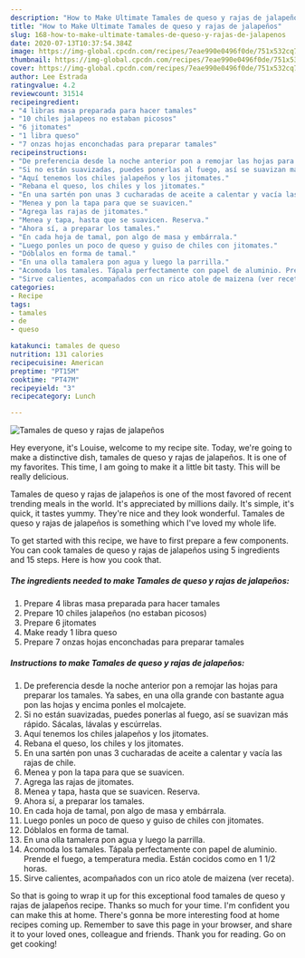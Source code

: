 ```yaml
---
description: "How to Make Ultimate Tamales de queso y rajas de jalapeños"
title: "How to Make Ultimate Tamales de queso y rajas de jalapeños"
slug: 168-how-to-make-ultimate-tamales-de-queso-y-rajas-de-jalapenos
date: 2020-07-13T10:37:54.384Z
image: https://img-global.cpcdn.com/recipes/7eae990e0496f0de/751x532cq70/tamales-de-queso-y-rajas-de-jalapenos-foto-principal.jpg
thumbnail: https://img-global.cpcdn.com/recipes/7eae990e0496f0de/751x532cq70/tamales-de-queso-y-rajas-de-jalapenos-foto-principal.jpg
cover: https://img-global.cpcdn.com/recipes/7eae990e0496f0de/751x532cq70/tamales-de-queso-y-rajas-de-jalapenos-foto-principal.jpg
author: Lee Estrada
ratingvalue: 4.2
reviewcount: 31514
recipeingredient:
- "4 libras masa preparada para hacer tamales"
- "10 chiles jalapeos no estaban picosos"
- "6 jitomates"
- "1 libra queso"
- "7 onzas hojas enconchadas para preparar tamales"
recipeinstructions:
- "De preferencia desde la noche anterior pon a remojar las hojas para preparar los tamales. Ya sabes, en una olla grande con bastante agua pon las hojas y encima ponles el molcajete."
- "Si no están suavizadas, puedes ponerlas al fuego, así se suavizan más rápido. Sácalas, lávalas y escúrrelas."
- "Aquí tenemos los chiles jalapeños y los jitomates."
- "Rebana el queso, los chiles y los jitomates."
- "En una sartén pon unas 3 cucharadas de aceite a calentar y vacía las rajas de chile."
- "Menea y pon la tapa para que se suavicen."
- "Agrega las rajas de jitomates."
- "Menea y tapa, hasta que se suavicen. Reserva."
- "Ahora sí, a preparar los tamales."
- "En cada hoja de tamal, pon algo de masa y embárrala."
- "Luego ponles un poco de queso y guiso de chiles con jitomates."
- "Dóblalos en forma de tamal."
- "En una olla tamalera pon agua y luego la parrilla."
- "Acomoda los tamales. Tápala perfectamente con papel de aluminio. Prende el fuego, a temperatura media. Están cocidos como en 1 1/2 horas."
- "Sirve calientes, acompañados con un rico atole de maizena (ver receta)."
categories:
- Recipe
tags:
- tamales
- de
- queso

katakunci: tamales de queso 
nutrition: 131 calories
recipecuisine: American
preptime: "PT15M"
cooktime: "PT47M"
recipeyield: "3"
recipecategory: Lunch

---
```



![Tamales de queso y rajas de jalapeños](https://img-global.cpcdn.com/recipes/7eae990e0496f0de/751x532cq70/tamales-de-queso-y-rajas-de-jalapenos-foto-principal.jpg)

Hey everyone, it's Louise, welcome to my recipe site. Today, we're going to make a distinctive dish, tamales de queso y rajas de jalapeños. It is one of my favorites. This time, I am going to make it a little bit tasty. This will be really delicious.

Tamales de queso y rajas de jalapeños is one of the most favored of recent trending meals in the world. It's appreciated by millions daily. It's simple, it's quick, it tastes yummy. They're nice and they look wonderful. Tamales de queso y rajas de jalapeños is something which I've loved my whole life.




To get started with this recipe, we have to first prepare a few components. You can cook tamales de queso y rajas de jalapeños using 5 ingredients and 15 steps. Here is how you cook that.

<!--inarticleads1-->

##### The ingredients needed to make Tamales de queso y rajas de jalapeños:

1. Prepare 4 libras masa preparada para hacer tamales
1. Prepare 10 chiles jalapeños (no estaban picosos)
1. Prepare 6 jitomates
1. Make ready 1 libra queso
1. Prepare 7 onzas hojas enconchadas para preparar tamales




<!--inarticleads2-->

##### Instructions to make Tamales de queso y rajas de jalapeños:

1. De preferencia desde la noche anterior pon a remojar las hojas para preparar los tamales. Ya sabes, en una olla grande con bastante agua pon las hojas y encima ponles el molcajete.
1. Si no están suavizadas, puedes ponerlas al fuego, así se suavizan más rápido. Sácalas, lávalas y escúrrelas.
1. Aquí tenemos los chiles jalapeños y los jitomates.
1. Rebana el queso, los chiles y los jitomates.
1. En una sartén pon unas 3 cucharadas de aceite a calentar y vacía las rajas de chile.
1. Menea y pon la tapa para que se suavicen.
1. Agrega las rajas de jitomates.
1. Menea y tapa, hasta que se suavicen. Reserva.
1. Ahora sí, a preparar los tamales.
1. En cada hoja de tamal, pon algo de masa y embárrala.
1. Luego ponles un poco de queso y guiso de chiles con jitomates.
1. Dóblalos en forma de tamal.
1. En una olla tamalera pon agua y luego la parrilla.
1. Acomoda los tamales. Tápala perfectamente con papel de aluminio. Prende el fuego, a temperatura media. Están cocidos como en 1 1/2 horas.
1. Sirve calientes, acompañados con un rico atole de maizena (ver receta).




So that is going to wrap it up for this exceptional food tamales de queso y rajas de jalapeños recipe. Thanks so much for your time. I'm confident you can make this at home. There's gonna be more interesting food at home recipes coming up. Remember to save this page in your browser, and share it to your loved ones, colleague and friends. Thank you for reading. Go on get cooking!
